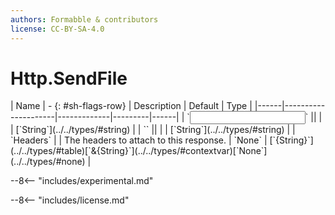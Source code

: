 ```yaml
---
authors: Formabble & contributors
license: CC-BY-SA-4.0
---
```



# Http.SendFile

<div class="sh-parameters" markdown="1">
| Name | - {: #sh-flags-row} | Description | Default | Type |
|------|---------------------|-------------|---------|------|
| `<input>` || | | [`String`](../../types/#string) |
| `<output>` || | | [`String`](../../types/#string) |
| `Headers` |  | The headers to attach to this response. | `None` | [`{String}`](../../types/#table)[`&{String}`](../../types/#contextvar)[`None`](../../types/#none) |

</div>

--8<-- "includes/experimental.md"



--8<-- "includes/license.md"

